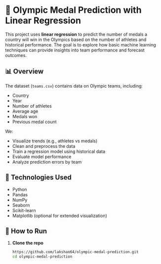# 🏅 Olympic Medal Prediction with Linear Regression

This project uses **linear regression** to predict the number of medals a country will win in the Olympics based on the number of athletes and historical performance. The goal is to explore how basic machine learning techniques can provide insights into team performance and forecast outcomes.

## 📊 Overview

The dataset (`teams.csv`) contains data on Olympic teams, including:
- Country
- Year
- Number of athletes
- Average age
- Medals won
- Previous medal count

We:
- Visualize trends (e.g., athletes vs medals)
- Clean and preprocess the data
- Train a regression model using historical data
- Evaluate model performance
- Analyze prediction errors by team

## 🔧 Technologies Used

- Python
- Pandas
- NumPy
- Seaborn
- Scikit-learn
- Matplotlib (optional for extended visualization)

## 🚀 How to Run

1. **Clone the repo**
   ```bash
   https://github.com/lakshan64/olympic-medal-prediction.git
   cd olympic-medal-prediction
